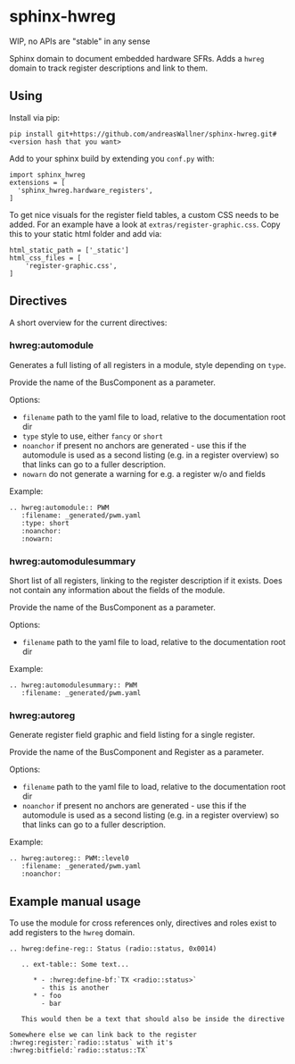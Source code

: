 # sphinx-hwreg

WIP, no APIs are "stable" in any sense

Sphinx domain to document embedded hardware SFRs.
Adds a `hwreg` domain to track register descriptions and
link to them.

## Using

Install via pip:

    pip install git+https://github.com/andreasWallner/sphinx-hwreg.git#<version hash that you want>


Add to your sphinx build by extending you `conf.py` with:

    import sphinx_hwreg
    extensions = [
      'sphinx_hwreg.hardware_registers',
    ]

To get nice visuals for the register field tables, a custom CSS needs to be added. For an example have a
look at `extras/register-graphic.css`. Copy this to your static html folder and add via:

    html_static_path = ['_static']
    html_css_files = [
        'register-graphic.css',
    ]

## Directives

A short overview for the current directives:

### hwreg:automodule

Generates a full listing of all registers in a module, style depending on `type`.

Provide the name of the BusComponent as a parameter.

Options:

- `filename` path to the yaml file to load, relative to the documentation root dir
- `type` style to use, either `fancy` or `short`
- `noanchor` if present no anchors are generated - use this if the automodule is used
   as a second listing (e.g. in a register overview) so that links can go to a fuller description.
- `nowarn` do not generate a warning for e.g. a register w/o and fields

Example:

    .. hwreg:automodule:: PWM
       :filename: _generated/pwm.yaml
       :type: short
       :noanchor:
       :nowarn:

### hwreg:automodulesummary

Short list of all registers, linking to the register description if it exists. Does not contain any
information about the fields of the module.

Provide the name of the BusComponent as a parameter.

Options:

- `filename` path to the yaml file to load, relative to the documentation root dir

Example:

    .. hwreg:automodulesummary:: PWM
       :filename: _generated/pwm.yaml

### hwreg:autoreg

Generate register field graphic and field listing for a single register.

Provide the name of the BusComponent and Register as a parameter.

Options:

- `filename` path to the yaml file to load, relative to the documentation root dir
- `noanchor` if present no anchors are generated - use this if the automodule is used
   as a second listing (e.g. in a register overview) so that links can go to a fuller description.

Example:

    .. hwreg:autoreg:: PWM::level0
       :filename: _generated/pwm.yaml
       :noanchor:

## Example manual usage

To use the module for cross references only, directives and roles exist
to add registers to the `hwreg` domain.

    .. hwreg:define-reg:: Status (radio::status, 0x0014)
    
       .. ext-table:: Some text...
    
          * - :hwreg:define-bf:`TX <radio::status>`
            - this is another
          * - foo
            - bar
    
       This would then be a text that should also be inside the directive
    
    Somewhere else we can link back to the register :hwreg:register:`radio::status` with it's :hwreg:bitfield:`radio::status::TX` 
